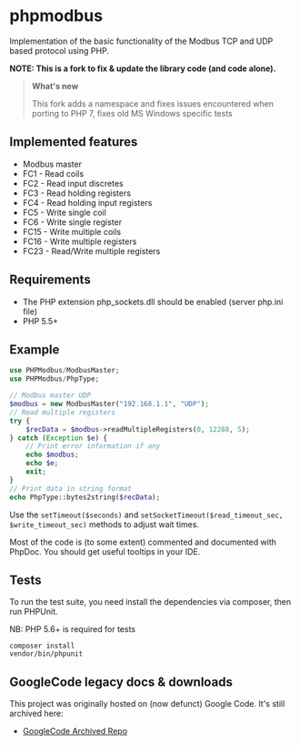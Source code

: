 # phpmodbus

Implementation of the basic functionality of the Modbus TCP and UDP based protocol using PHP. 

**NOTE: This is a fork to fix & update the library code (and code alone).**

> **What's new**
> 
> This fork adds a namespace and fixes issues encountered when porting to PHP 7, fixes old MS Windows specific tests


## Implemented features

 * Modbus master
 * FC1 - Read coils 
 * FC2 - Read input discretes
 * FC3 - Read holding registers 
 * FC4 - Read holding input registers 
 * FC5 - Write single coil 
 * FC6 - Write single register
 * FC15 - Write multiple coils
 * FC16 - Write multiple registers
 * FC23 - Read/Write multiple registers


## Requirements

 * The PHP extension php_sockets.dll should be enabled (server php.ini file)
 * PHP 5.5+

 
## Example

```php
use PHPModbus/ModbusMaster; 
use PHPModbus/PhpType; 

// Modbus master UDP
$modbus = new ModbusMaster("192.168.1.1", "UDP"); 
// Read multiple registers
try {
    $recData = $modbus->readMultipleRegisters(0, 12288, 5); 
} catch (Exception $e) {
    // Print error information if any
    echo $modbus;
    echo $e;
    exit;
}
// Print data in string format
echo PhpType::bytes2string($recData); 
```

Use the `setTimeout($seconds)` and `setSocketTimeout($read_timeout_sec, $write_timeout_sec)` methods to adjust wait times.

Most of the code is (to some extent) commented and documented with PhpDoc. You should get useful tooltips in your IDE.

## Tests

To run the test suite, you need install the dependencies via composer, then
run PHPUnit. 

NB: PHP 5.6+ is required for tests

    composer install
    vendor/bin/phpunit

## GoogleCode legacy docs & downloads

This project was originally hosted on (now defunct) Google Code. It's still archived here:

* [GoogleCode Archived Repo](http://code.google.com/p/phpmodbus)

